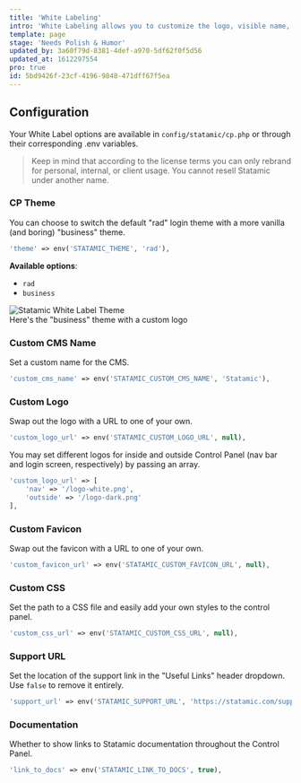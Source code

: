 ```yaml
---
title: 'White Labeling'
intro: 'White Labeling allows you to customize the logo, visible name, and basic theme of the CMS throughout the control panel.'
template: page
stage: 'Needs Polish & Humor'
updated_by: 3a60f79d-8381-4def-a970-5df62f0f5d56
updated_at: 1612297554
pro: true
id: 5bd9426f-23cf-4196-9848-471dff67f5ea
---
```


## Configuration
Your White Label options are available in `config/statamic/cp.php` or through their corresponding .env variables.

> Keep in mind that according to the license terms you can only rebrand for personal, internal, or client usage. You cannot resell Statamic under another name.

### CP Theme

You can choose to switch the default "rad" login theme with a more vanilla (and boring) "business" theme.

``` php
'theme' => env('STATAMIC_THEME', 'rad'),
```

**Available options**:

- `rad`
- `business`

<div class="screenshot">
    <img src="/img/white-label-login.png" alt="Statamic White Label Theme">
    <div class="caption">Here's the "business" theme with a custom logo</div>
</div>

### Custom CMS Name

Set a custom name for the CMS.

``` php
'custom_cms_name' => env('STATAMIC_CUSTOM_CMS_NAME', 'Statamic'),
```

### Custom Logo

Swap out the logo with a URL to one of your own.

``` php
'custom_logo_url' => env('STATAMIC_CUSTOM_LOGO_URL', null),
```

You may set different logos for inside and outside Control Panel (nav bar and login screen, respectively) by passing an array.

``` php
'custom_logo_url' => [
    'nav' => '/logo-white.png',
    'outside' => '/logo-dark.png'
],
```

### Custom Favicon

Swap out the favicon with a URL to one of your own.

``` php
'custom_favicon_url' => env('STATAMIC_CUSTOM_FAVICON_URL', null),
```
### Custom CSS

Set the path to a CSS file and easily add your own styles to the control panel.

``` php
'custom_css_url' => env('STATAMIC_CUSTOM_CSS_URL', null),
```

### Support URL

Set the location of the support link in the "Useful Links" header dropdown. Use `false` to remove it entirely.

```php
'support_url' => env('STATAMIC_SUPPORT_URL', 'https://statamic.com/support'),
```

### Documentation

Whether to show links to Statamic documentation throughout the Control Panel.

```php
'link_to_docs' => env('STATAMIC_LINK_TO_DOCS', true),
```
